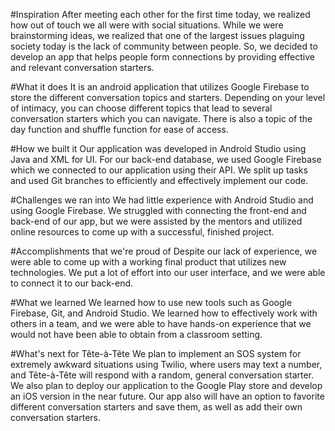 #Inspiration
After meeting each other for the first time today, we realized how out of touch we all were with social situations. While we were brainstorming ideas, we realized that one of the largest issues plaguing society today is the lack of community between people. So, we decided to develop an app that helps people form connections by providing effective and relevant conversation starters.

#What it does
It is an android application that utilizes Google Firebase to store the different conversation topics and starters. Depending on your level of intimacy, you can choose different topics that lead to several conversation starters which you can navigate. There is also a topic of the day function and shuffle function for ease of access.

#How we built it
Our application was developed in Android Studio using Java and XML for UI. For our back-end database, we used Google Firebase which we connected to our application using their API. We split up tasks and used Git branches to efficiently and effectively implement our code.

#Challenges we ran into
We had little experience with Android Studio and using Google Firebase. We struggled with connecting the front-end and back-end of our app, but we were assisted by the mentors and utilized online resources to come up with a successful, finished project.

#Accomplishments that we're proud of
Despite our lack of experience, we were able to come up with a working final product that utilizes new technologies. We put a lot of effort into our user interface, and we were able to connect it to our back-end.

#What we learned
We learned how to use new tools such as Google Firebase, Git, and Android Studio. We learned how to effectively work with others in a team, and we were able to have hands-on experience that we would not have been able to obtain from a classroom setting.

#What's next for Tête-à-Tête
We plan to implement an SOS system for extremely awkward situations using Twilio, where users may text a number, and Tête-à-Tête will respond with a random, general conversation starter. We also plan to deploy our application to the Google Play store and develop an iOS version in the near future. Our app also will have an option to favorite different conversation starters and save them, as well as add their own conversation starters.
